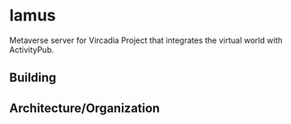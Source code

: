 # Iamus
Metaverse server for Vircadia Project that integrates the virtual world with ActivityPub.

## Building

## Architecture/Organization

